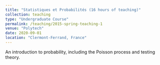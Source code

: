 ```yaml
---
title: "Statistiques et Probabilités (16 hours of teaching)"
collection: teaching
type: "Undergraduate Course"
permalink: /teaching/2015-spring-teaching-1
venue: "Polytech"
date: 2020-09-01
location: "Clermont-Ferrand, France"
---
```


An introduction to probability, including the Poisson process and testing theory.
